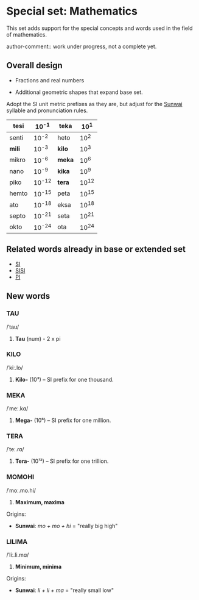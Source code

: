 # Special set: Mathematics

This set adds support for the special concepts and words used in the field of mathematics.

author-comment:: work under progress, not a complete yet.

## Overall design

- Fractions and real numbers

 - Additional geometric shapes that expand base set.

Adopt the SI unit metric prefixes as they are, but adjust for the [Sunwai](../Sunwai.md) syllable and pronunciation rules.

| tesi     | 10<sup>-1</sup>  | teka     | 10<sup>1</sup>  |
| -------- | ---------------- | -------- | --------------- |
| senti    | 10<sup>-2</sup>  | heto     | 10<sup>2</sup>  |
| **mili** | 10<sup>-3</sup>  | **kilo** | 10<sup>3</sup>  |
| mikro    | 10<sup>-6</sup>  | **meka** | 10<sup>6</sup>  |
| nano     | 10<sup>-9</sup>  | **kika** | 10<sup>9</sup>  |
| piko     | 10<sup>-12</sup> | **tera** | 10<sup>12</sup> |
| hemto    | 10<sup>-15</sup> | peta     | 10<sup>15</sup> |
| ato      | 10<sup>-18</sup> | eksa     | 10<sup>18</sup> |
| septo    | 10<sup>-21</sup> | seta     | 10<sup>21</sup> |
| okto     | 10<sup>-24</sup> | ota      | 10<sup>24</sup> |

## Related words already in base or extended set

* [SI](../lisuma%20(base%20set)/SI.md)
* [SISI](../lisuma%20(base%20set)/SISI.md)
* [PI](../lisuma%20(base%20set)/PI.md)

## New words
### TAU
/ˈtau/
1. **Tau** (num) - 2 x pi
### KILO
/ˈkiː.lo/
1. **Kilo-** (10³) – SI prefix for one thousand.
### MEKA
/ˈmeː.kɑ/
1. **Mega-** (10⁶) – SI prefix for one million.

### TERA
/ˈteː.ɾɑ/
1. **Tera-** (10¹²) – SI prefix for one trillion.

### MOMOHI
/ˈmoː.mo.hi/
1. **Maximum, maxima**

Origins:
* **Sunwai**: *mo + mo + hi* = "really big high"
### LILIMA
/ˈliː.li.mɑ/
1. **Minimum, minima**

Origins:
* **Sunwai**: *li + li + ma* = "really small low"

